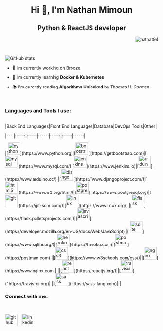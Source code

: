 # <h1 align="center">Hi 👋, I'm Nathan Mimoun</h1>
## <h2 align="center">Python & ReactJS developer</h2>

<p align="right"> <img src="https://komarev.com/ghpvc/?username=natnat94&label=Profile%20views&color=0e75b6&style=plastic" alt="natnat94" /> </p>

</br>

![GitHub stats](https://github-readme-stats.vercel.app/api?username=natnat94&show_icons=true&theme=gruvbox&hide_border=true&locale=en) 


- 🔭 I’m currently working on [Brooze](https://github.com/Natnat94/Brooze)

- 🌱 I’m currently learning **Docker & Kubernetes**

- 📚 I'm curently reading **Algorithms Unlocked** by *Thomas H. Cormen*

</br>

### <h3 align="left">Languages and Tools I use:</h3>
</br>

<!-- ![Top languages](https://github-readme-stats.vercel.app/api/top-langs?username=natnat94&show_icons=true&theme=synthwave&locale=en&layout=compact) -->



<!--  header --> |Back End Languages|Front End Languages|Database|DevOps Tools|Other|
|--- |:----:|:----:|:----:|:----:|:----:|:----:|
<!--  line 1 --> |[<img src="https://devicons.github.io/devicon/devicon.git/icons/python/python-original.svg" alt="python" width="40" height="40"/>](https://www.python.org)|[<img src="https://devicons.github.io/devicon/devicon.git/icons/bootstrap/bootstrap-plain.svg" alt="bootstrap" width="40" height="40"/> ](https://getbootstrap.com)|[<img src="https://devicons.github.io/devicon/devicon.git/icons/mysql/mysql-original-wordmark.svg" alt="mysql" width="40" height="40"/>](https://www.mysql.com/)|[<img src="https://www.vectorlogo.zone/logos/jenkins/jenkins-icon.svg" alt="jenkins" width="40" height="40"/>](https://www.jenkins.io)|[<img src="https://cdn.worldvectorlogo.com/logos/arduino-1.svg" alt="arduino" width="40" height="40"/>](https://www.arduino.cc/)
<!--  line 2 --> |[<img src="https://devicons.github.io/devicon/devicon.git/icons/django/django-original.svg" alt="django" width="40" height="40"/> ](https://www.djangoproject.com/)|[<img src="https://devicons.github.io/devicon/devicon.git/icons/html5/html5-original-wordmark.svg" alt="html5" width="40" height="40"/>](https://www.w3.org/html/)|[<img src="https://devicons.github.io/devicon/devicon.git/icons/postgresql/postgresql-original-wordmark.svg" alt="postgresql" width="40" height="40"/>](https://www.postgresql.org)|[<img src="https://www.vectorlogo.zone/logos/git-scm/git-scm-icon.svg" alt="git" width="40" height="40"/>](https://git-scm.com/)|[<img src="https://devicons.github.io/devicon/devicon.git/icons/linux/linux-original.svg" alt="linux" width="40" height="40"/>](https://www.linux.org/)
<!--  line 3 --> |[<img src="https://www.vectorlogo.zone/logos/pocoo_flask/pocoo_flask-icon.svg" alt="flask" width="40" height="40"/>](https://flask.palletsprojects.com/)|[<img src="https://devicons.github.io/devicon/devicon.git/icons/javascript/javascript-original.svg" alt="javascript" width="40" height="40"/>](https://developer.mozilla.org/en-US/docs/Web/JavaScript)  |[ <img src="https://www.vectorlogo.zone/logos/sqlite/sqlite-icon.svg" alt="sqlite" width="40" height="40"/>](https://www.sqlite.org/)|[<img src="https://www.vectorlogo.zone/logos/heroku/heroku-icon.svg" alt="heroku" width="40" height="40"/>](https://heroku.com)|[<img src="https://www.vectorlogo.zone/logos/getpostman/getpostman-icon.svg" alt="postman" width="40" height="40"/>](https://postman.com) 
<!--  line 4 --> ||[<img src="https://devicons.github.io/devicon/devicon.git/icons/css3/css3-original-wordmark.svg" alt="css3" width="40" height="40"/>](https://www.w3schools.com/css/)||[<img src="https://devicons.github.io/devicon/devicon.git/icons/nginx/nginx-original.svg" alt="nginx" width="40" height="40"/>](https://www.nginx.com)|
<!--  line 5 --> ||[<img src="https://devicons.github.io/devicon/devicon.git/icons/react/react-original-wordmark.svg" alt="react" width="40" height="40"/>](https://reactjs.org/)||[<img src="https://www.vectorlogo.zone/logos/travis-ci/travis-ci-icon.svg" alt="travisci" width="40" height="40"/>]("https://travis-ci.org)|
<!--  line 6 --> ||[<img src="https://devicons.github.io/devicon/devicon.git/icons/sass/sass-original.svg" alt="sass" width="40" height="40"/>](https://sass-lang.com)|||

<!--  

--------------------------------
####  <h4 align="center"> Back End Languages:</h4>
--------------------------------


[<img src="https://devicons.github.io/devicon/devicon.git/icons/python/python-original.svg" alt="python" width="40" height="40"/>](https://www.python.org) &ensp;
[<img src="https://devicons.github.io/devicon/devicon.git/icons/django/django-original.svg" alt="django" width="40" height="40"/>](https://www.djangoproject.com/) &ensp;
[<img src="https://www.vectorlogo.zone/logos/pocoo_flask/pocoo_flask-icon.svg" alt="flask" width="40" height="40"/>](https://flask.palletsprojects.com/) 


--------------------------------
#### <h4 align="center"> Front End Languages:</h4>
--------------------------------
[<img src="https://devicons.github.io/devicon/devicon.git/icons/bootstrap/bootstrap-plain.svg" alt="bootstrap" width="40" height="40"/>](https://getbootstrap.com) &ensp;
[<img src="https://devicons.github.io/devicon/devicon.git/icons/css3/css3-original-wordmark.svg" alt="css3" width="40" height="40"/>](https://www.w3schools.com/css/) &ensp;
[<img src="https://devicons.github.io/devicon/devicon.git/icons/html5/html5-original-wordmark.svg" alt="html5" width="40" height="40"/>](https://www.w3.org/html/) &ensp;
[<img src="https://devicons.github.io/devicon/devicon.git/icons/javascript/javascript-original.svg" alt="javascript" width="40" height="40"/>](https://developer.mozilla.org/en-US/docs/Web/JavaScript) &ensp;
[<img src="https://devicons.github.io/devicon/devicon.git/icons/react/react-original-wordmark.svg" alt="react" width="40" height="40"/>](https://reactjs.org/) &ensp;
[<img src="https://devicons.github.io/devicon/devicon.git/icons/sass/sass-original.svg" alt="sass" width="40" height="40"/>](https://sass-lang.com) 

--------------------------------
####  <h4 align="center"> Database:</h4>
--------------------------------
[<img src="https://devicons.github.io/devicon/devicon.git/icons/mysql/mysql-original-wordmark.svg" alt="mysql" width="40" height="40"/>](https://www.mysql.com/) &ensp;
[<img src="https://devicons.github.io/devicon/devicon.git/icons/postgresql/postgresql-original-wordmark.svg" alt="postgresql" width="40" height="40"/>](https://www.postgresql.org) &ensp;
[<img src="https://www.vectorlogo.zone/logos/sqlite/sqlite-icon.svg" alt="sqlite" width="40" height="40"/>](https://www.sqlite.org/) 

--------------------------------
####  <h4 align="center"> DevOps Tools:</h4>
--------------------------------

[<img src="https://www.vectorlogo.zone/logos/jenkins/jenkins-icon.svg" alt="jenkins" width="40" height="40"/>](https://www.jenkins.io) &ensp;
[<img src="https://www.vectorlogo.zone/logos/git-scm/git-scm-icon.svg" alt="git" width="40" height="40"/>](https://git-scm.com/) &ensp;
[<img src="https://www.vectorlogo.zone/logos/heroku/heroku-icon.svg" alt="heroku" width="40" height="40"/>](https://heroku.com) &ensp;
[<img src="https://devicons.github.io/devicon/devicon.git/icons/nginx/nginx-original.svg" alt="nginx" width="40" height="40"/>](https://www.nginx.com) &ensp;
[<img src="https://www.vectorlogo.zone/logos/travis-ci/travis-ci-icon.svg" alt="travisci" width="40" height="40"/>]("https://travis-ci.org) 

--------------------------------
####  <h4 align="center"> Other:</h4>
--------------------------------
[<img src="https://cdn.worldvectorlogo.com/logos/arduino-1.svg" alt="arduino" width="40" height="40"/>](https://www.arduino.cc/) &ensp;
[<img src="https://devicons.github.io/devicon/devicon.git/icons/linux/linux-original.svg" alt="linux" width="40" height="40"/>](https://www.linux.org/) &ensp;
[<img src="https://www.vectorlogo.zone/logos/getpostman/getpostman-icon.svg" alt="postman" width="40" height="40"/>](https://postman.com) 

-->
</br>

### Connect with me:
</br>

[<img src='https://cdn.jsdelivr.net/npm/simple-icons@3.0.1/icons/github.svg' alt='github' height='40'>](https://github.com/natnat94)   &ensp;
[<img src='https://cdn.jsdelivr.net/npm/simple-icons@3.0.1/icons/linkedin.svg' alt='linkedin' height='40'>](https://www.linkedin.com/in/nathan-mimoun/)  

